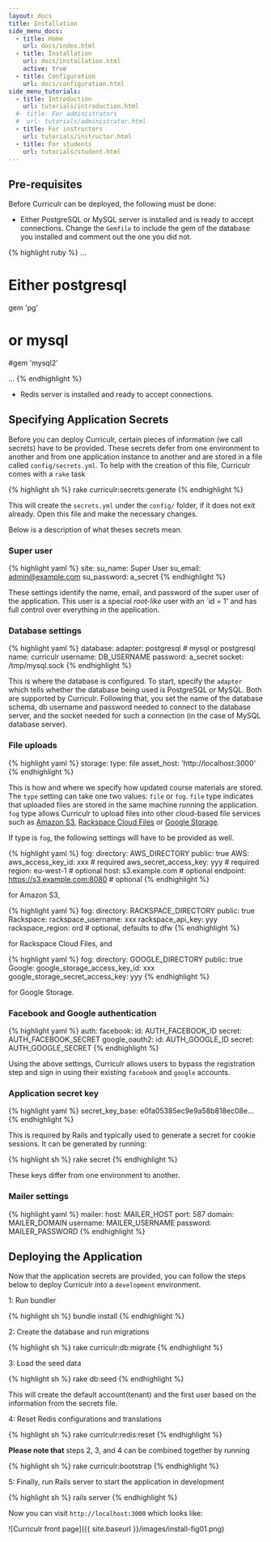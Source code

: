 ```yaml
---
layout: docs
title: Installation
side_menu_docs:
  - title: Home
    url: docs/index.html
  - title: Installation
    url: docs/installation.html
    active: true
  - title: Configuration
    url: docs/configuration.html
side_menu_tutorials:
  - title: Introduction
    url: tutorials/introduction.html
  #- title: For administrators
  #  url: tutorials/administrator.html
  - title: For instructors
    url: tutorials/instructor.html
  - title: For students
    url: tutorials/student.html
---
```


## Pre-requisites
Before Curriculr can be deployed, the following must be done:

- Either PostgreSQL or MySQL server is installed and is ready to accept connections. Change the `Gemfile` to include the gem of the database you installed and comment out the one you did not.

{% highlight ruby %}
...

# Either postgresql  
gem 'pg'
# or mysql
#gem 'mysql2'

...
{% endhighlight %}

- Redis server is installed and ready to accept connections.

## Specifying Application Secrets
Before you can deploy Curriculr, certain pieces of information (we call secrets) have to be provided. These secrets defer from one environment to another and from one application instance to another and are stored in a file called `config/secrets.yml`. To help with the creation of this file, Curriculr comes with a `rake` task

{% highlight sh %}
rake curriculr:secrets:generate
{% endhighlight %}

This will create the `secrets.yml` under the `config/` folder, if it does not exit already. Open this file and make the necessary changes. 

Below is a description of what theses secrets mean.

### Super user
{% highlight yaml %}
site:
  su_name: Super User
  su_email: admin@example.com
  su_password: a_secret
{% endhighlight %}

These settings identify the name, email, and password of the super user of the application. This user is a special *root-like* user with an `id = 1' and has full control over everything in the application.

### Database settings
{% highlight yaml %}
database:
  adapter: postgresql # mysql or postgresql
  name: curriculr
  username: DB_USERNAME
  password: a_secret
  socket: /tmp/mysql.sock
{% endhighlight %}

This is where the database is configured. To start, specify the `adapter` which tells whether the database being used is PostgreSQL or MySQL. Both are supported by Curriculr. Following that, you set the name of the database schema, db username and password needed to connect to the database server, and the socket needed for such a connection (in the case of MySQL database server).

### File uploads
{% highlight yaml %}
storage:
  type: file
  asset_host: 'http://localhost:3000'
{% endhighlight %}

This is how and where we specify how updated course materials are stored. The `type` setting can take one two values: `file` or `fog`. `file` type indicates that uploaded files are stored in the same machine running the application. `fog` type allows Curriculr to upload files into other cloud-based file services such as [Amazon S3](http://aws.amazon.com/s3/), [Rackspace Cloud Files](http://www.rackspace.com/cloud/files/) or [Google Storage](https://cloud.google.com/storage/).

If type is `fog`, the following settings will have to be provided as well.

{% highlight yaml %}
fog:
  directory: AWS_DIRECTORY
  public: true
  AWS:
    aws_access_key_id: xxx                 # required
    aws_secret_access_key: yyy             # required
    region: eu-west-1                      # optional
    host: s3.example.com                   # optional
    endpoint: https://s3.example.com:8080  # optional
{% endhighlight %}

for Amazon S3,

{% highlight yaml %}
fog:
  directory: RACKSPACE_DIRECTORY
  public: true
  Rackspace:
    rackspace_username: xxx
    rackspace_api_key: yyy
    rackspace_region: ord                # optional, defaults to dfw
{% endhighlight %}

for Rackspace Cloud Files, and

{% highlight yaml %}
fog:
  directory: GOOGLE_DIRECTORY
  public: true
  Google:
    google_storage_access_key_id: xxx
    google_storage_secret_access_key: yyy
{% endhighlight %}

for Google Storage.

### Facebook and Google authentication

{% highlight yaml %}
auth: 
  facebook:
    id: AUTH_FACEBOOK_ID
    secret: AUTH_FACEBOOK_SECRET
  google_oauth2:
    id: AUTH_GOOGLE_ID
    secret: AUTH_GOOGLE_SECRET
{% endhighlight %}

Using the above settings, Curriculr allows users to bypass the registration step and sign in using their existing `facebook` and `google` accounts. 

### Application secret key
{% highlight yaml %}
secret_key_base: e0fa05385ec9e9a58b818ec08e...
{% endhighlight %}

This is required by Rails and typically used to generate a secret for cookie sessions. It can be generated by running:

{% highlight sh %}
rake secret
{% endhighlight %}

These keys differ from one environment to another.

### Mailer settings
{% highlight yaml %}
mailer:
  host: MAILER_HOST
  port: 587
  domain: MAILER_DOMAIN
  username: MAILER_USERNAME
  password: MAILER_PASSWORD
{% endhighlight %}

## Deploying the Application
Now that the application secrets are provided, you can follow the steps below to deploy Curriculr into a `development` environment.

1: Run bundler

{% highlight sh %}
bundle install
{% endhighlight %}

2: Create the database and run migrations

{% highlight sh %}
rake curriculr:db:migrate
{% endhighlight %}

3: Load the seed data

{% highlight sh %}
rake db:seed
{% endhighlight %}

This will create the default account(tenant) and the first user based on the information from the secrets file.

4: Reset Redis configurations and translations

{% highlight sh %}
rake curriculr:redis:reset
{% endhighlight %}

**Please note that** steps 2, 3, and 4 can be combined together by running

{% highlight sh %}
rake curriculr:bootstrap
{% endhighlight %}

5: Finally, run Rails server to start the application in development

{% highlight sh %}
rails server
{% endhighlight %}

Now you can visit `http://localhost:3000` which looks like:

![Curriculr front page]({{ site.baseurl }}/images/install-fig01.png)
